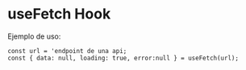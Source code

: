 # useFetch Hook

Ejemplo de uso:

```
const url = 'endpoint de una api;
const { data: null, loading: true, error:null } = useFetch(url);

```